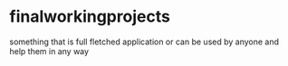 # finalworkingprojects
something that is full fletched application or can be used by anyone and help them in any way 
